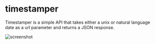 
# timestamper

Timestamper is a simple API that takes either a unix or natural language date as a url parameter and returns a JSON response.

![screenshot](https://puu.sh/wSeuS/4d58c770b1.png)


